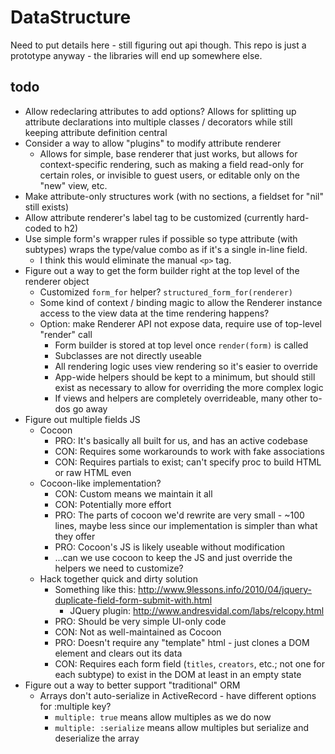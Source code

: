 DataStructure
====

Need to put details here - still figuring out api though.  This repo is
just a prototype anyway - the libraries will end up somewhere else.

todo
---

* Allow redeclaring attributes to add options?  Allows for splitting up attribute declarations
  into multiple classes / decorators while still keeping attribute definition central
* Consider a way to allow "plugins" to modify attribute renderer
  * Allows for simple, base renderer that just works, but allows for context-specific rendering,
    such as making a field read-only for certain roles, or invisible to guest users, or
    editable only on the "new" view, etc.
* Make attribute-only structures work (with no sections, a fieldset for "nil" still exists)
* Allow attribute renderer's label tag to be customized (currently hard-coded to h2)
* Use simple form's wrapper rules if possible so type attribute (with subtypes) wraps the
  type/value combo as if it's a single in-line field.
  * I think this would eliminate the manual `<p>` tag.
* Figure out a way to get the form builder right at the top level of the renderer object
  * Customized `form_for` helper?  `structured_form_for(renderer)`
  * Some kind of context / binding magic to allow the Renderer instance access to the view data
    at the time rendering happens?
  * Option: make Renderer API not expose data, require use of top-level "render" call
    * Form builder is stored at top level once `render(form)` is called
    * Subclasses are not directly useable
    * All rendering logic uses view rendering so it's easier to override
    * App-wide helpers should be kept to a minimum, but should still exist as necessary to
      allow for overriding the more complex logic
    * If views and helpers are completely overrideable, many other to-dos go away
* Figure out multiple fields JS
  * Cocoon
    * PRO: It's basically all built for us, and has an active codebase
    * CON: Requires some workarounds to work with fake associations
    * CON: Requires partials to exist; can't specify proc to build HTML or raw HTML even
  * Cocoon-like implementation?
    * CON: Custom means we maintain it all
    * CON: Potentially more effort
    * PRO: The parts of cocoon we'd rewrite are very small - ~100 lines, maybe less since
      our implementation is simpler than what they offer
    * PRO: Cocoon's JS is likely useable without modification
    * ...can we use cocoon to keep the JS and just override the helpers we need to customize?
  * Hack together quick and dirty solution
    * Something like this: http://www.9lessons.info/2010/04/jquery-duplicate-field-form-submit-with.html
      * JQuery plugin: http://www.andresvidal.com/labs/relcopy.html
    * PRO: Should be very simple UI-only code
    * CON: Not as well-maintained as Cocoon
    * PRO: Doesn't require any "template" html - just clones a DOM element and clears out its data
    * CON: Requires each form field (`titles`, `creators`, etc.; not one for each subtype) to exist in
      the DOM at least in an empty state
* Figure out a way to better support "traditional" ORM
  * Arrays don't auto-serialize in ActiveRecord - have different options for :multiple key?
    * `multiple: true` means allow multiples as we do now
    * `multiple: :serialize` means allow multiples but serialize and deserialize the array
